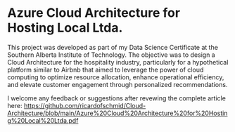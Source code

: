 # Azure Cloud Architecture for Hosting Local Ltda.
This project was developed as part of my Data Science Certificate at the Southern Alberta Institute of Technology. The objective was to design a Cloud Architecture for the hospitality industry, particularly for a hypothetical platform similar to Airbnb that aimed to leverage the power of cloud computing to optimize resource allocation, enhance operational efficiency, and elevate customer engagement through personalized recommendations. 

I welcome any feedback or suggestions after revewing the complete article here: https://github.com/ricardofschmid/Cloud-Architecture/blob/main/Azure%20Cloud%20Architecture%20for%20Hosting%20Local%20Ltda.pdf
